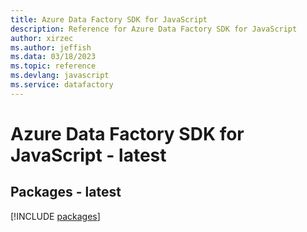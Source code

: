 ```yaml
---
title: Azure Data Factory SDK for JavaScript
description: Reference for Azure Data Factory SDK for JavaScript
author: xirzec
ms.author: jeffish
ms.data: 03/18/2023
ms.topic: reference
ms.devlang: javascript
ms.service: datafactory
---
```

# Azure Data Factory SDK for JavaScript - latest
## Packages - latest
[!INCLUDE [packages](data-factory-index.md)]